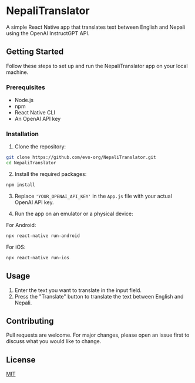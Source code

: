 # NepaliTranslator

A simple React Native app that translates text between English and Nepali using the OpenAI InstructGPT API.

## Getting Started

Follow these steps to set up and run the NepaliTranslator app on your local machine.

### Prerequisites

- Node.js
- npm
- React Native CLI
- An OpenAI API key

### Installation

1. Clone the repository:
```bash
git clone https://github.com/evo-org/NepaliTranslator.git
cd NepaliTranslator
```

2. Install the required packages:
```bash
npm install
```
3. Replace `'YOUR_OPENAI_API_KEY'` in the `App.js` file with your actual OpenAI API key.

4. Run the app on an emulator or a physical device:

For Android:
```bash
npx react-native run-android
```

For iOS:
```bash
npx react-native run-ios
```

## Usage

1. Enter the text you want to translate in the input field.
2. Press the "Translate" button to translate the text between English and Nepali.

## Contributing

Pull requests are welcome. For major changes, please open an issue first to discuss what you would like to change.

## License

[MIT](https://choosealicense.com/licenses/mit/)
